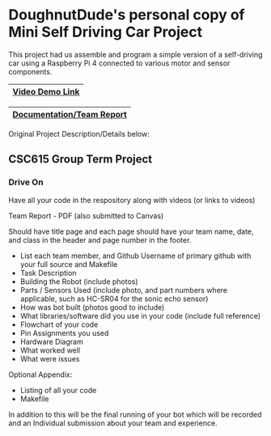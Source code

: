 # DoughnutDude's personal copy of Mini Self Driving Car Project
This project had us assemble and program a simple version of a self-driving car using a Raspberry Pi 4 connected to various motor and sensor components.

| [Video Demo Link](https://www.youtube.com/watch?v=cTMO0VngxHw&ab_channel=AwzumMusic)|
|:---:|

| [Documentation/Team Report](https://github.com/DoughnutDude/csc615-termproject-personalcopy/blob/cbe0546cc5c475a5c8f43684b5cb3f7d9dec3d77/CSC615.01%20-%20Data%20Pi-rats%20Team%20Report.pdf)|
|:---:|

Original Project Description/Details below:
## CSC615 Group Term Project

### Drive On

Have all your code in the respository along with videos (or links to videos)

Team Report - PDF (also submitted to Canvas)

Should have title page and each page should have your team name, date, and class in the header and page number in the footer.

- List each team member, and Github Username of primary github with your full source and Makefile 
- Task Description
- Building the Robot (include photos)
- Parts / Sensors Used (include photo, and part numbers where applicable, such as HC-SR04 for the sonic echo sensor)
- How was bot built (photos good to include)
- What libraries/software did you use in your code (include full reference)
- Flowchart of your code
- Pin Assignments you used
- Hardware Diagram
- What worked well
- What were issues 

Optional Appendix:

- Listing of all your code
- Makefile

In addition to this will be the final running of your bot which will be recorded and an Individual submission about your team and experience.

